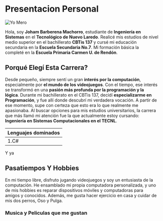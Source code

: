 # Presentacion Personal 

![Yo Mero]()

Hola, soy **Joham Barberena Machorro**, estudiante de **Ingeniería en Sistemas** en el **Tecnológico de Nuevo Laredo**. Realicé mis estudios de nivel medio superior en el bachillerato **CBTis 137** y cursé mi educación secundaria en la **Escuela Secundaria No.7**. Mi formación básica la completé en la **Escuela Primaria Carmen U. de Rendón**.

## Porqué Elegí Esta Carrera?

Desde pequeño, siempre sentí un gran **interés por la computación**, especialmente por **el mundo de los videojuegos**. Con el tiempo, ese interés se transformó en una **pasión más profunda por la programación y la lógica**. Durante mi bachillerato en el CBTis 137, decidí **especializarme en Programación**, y fue allí donde descubrí mi verdadera vocación. A partir de ese momento, supe con certeza que esto era lo que realmente me apasionaba. Al buscar opciones para mis estudios universitarios, la carrera que más llamó mi atención fue la que actualmente estoy cursando: **Ingeniería en Sistemas Computacionales en el TECNL**.

|**Lenguajes dominados**|
|-|
|1.C#|

Y ya 
## Pasatiempos Y Hobbies

En mi tiempo libre, disfruto jugando videojuegos y soy un entusiasta de la computación. He ensamblado mi propia computadora personalizada, y uno de mis hobbies es reparar dispositivos móviles y computadoras para amigos y conocidos. Además, me gusta hacer ejercicio en casa y cuidar de mis dos perros, Oso y Pulga.

### Musica y Peliculas que me gustan
